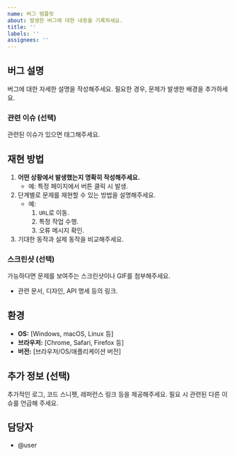 ```yaml
---
name: 버그 템플릿
about: 발생한 버그에 대한 내용을 기록하세요.
title: ''
labels: ''
assignees: ''
---
```


## 버그 설명

버그에 대한 자세한 설명을 작성해주세요. 필요한 경우, 문제가 발생한 배경을 추가하세요.

### 관련 이슈 (선택)

관련된 이슈가 있으면 태그해주세요.

## 재현 방법

1. **어떤 상황에서 발생했는지 명확히 작성해주세요.**
    - 예: 특정 페이지에서 버튼 클릭 시 발생.
2. 단계별로 문제를 재현할 수 있는 방법을 설명해주세요.
    - 예:
        1. `URL`로 이동.
        2. 특정 작업 수행.
        3. 오류 메시지 확인.
3. 기대한 동작과 실제 동작을 비교해주세요.

### 스크린샷 (선택)

가능하다면 문제를 보여주는 스크린샷이나 GIF를 첨부해주세요.

-   관련 문서, 디자인, API 명세 등의 링크.

## 환경

-   **OS:** [Windows, macOS, Linux 등]
-   **브라우저:** [Chrome, Safari, Firefox 등]
-   **버전:** [브라우저/OS/애플리케이션 버전]

## 추가 정보 (선택)

추가적인 로그, 코드 스니펫, 레퍼런스 링크 등을 제공해주세요. 필요 시 관련된 다른 이슈를 언급해 주세요.

## 담당자

-   @user
